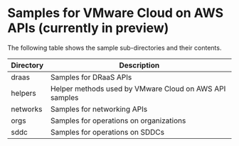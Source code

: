 # Samples for VMware Cloud on AWS APIs (currently in preview)

The following table shows the sample sub-directories and their contents.

Directory       | Description
----------------| -------------
draas           | Samples for DRaaS APIs
helpers         | Helper methods used by VMware Cloud on AWS API samples
networks        | Samples for networking APIs
orgs            | Samples for operations on organizations
sddc            | Samples for operations on SDDCs